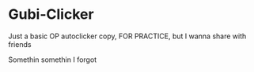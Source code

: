 # Gubi-Clicker
Just a basic OP autoclicker copy, FOR PRACTICE, but I wanna share with friends

Somethin somethin I forgot
